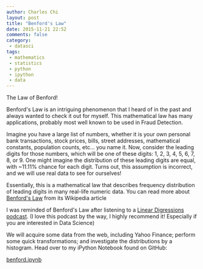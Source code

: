 ```yaml
---
author: Charles Chi
layout: post
title: "Benford's Law"
date: 2015-11-21 22:52
comments: false
category:
 - datasci
tags:
 - mathematics
 - statistics
 - python
 - ipython
 - data
---
```


The Law of Benford!

Benford's Law is an intriguing phenomenon that I heard of in the past and always wanted to check it out for myself. This mathematical law has many applications, probably most well known to be used in Fraud Detection.

Imagine you have a large list of numbers, whether it is your own personal bank transactions, stock prices, bills, street addresses, mathematical constants, population counts, etc... you name it. Now, consider the leading digits for those numbers, which will be one of these digits: 1, 2, 3, 4, 5, 6, 7, 8, or 9. One might imagine the distribution of these leading digits are equal, with ~11.11% chance for each digit. Turns out, this assumption is incorrect, and we will use real data to see for ourselves!

Essentially, this is a mathematical law that describes frequency distribution of leading digits in many real-life numeric data. You can read more about [Benford's Law](https://en.wikipedia.org/wiki/Benford%27s_law) from its Wikipedia article

I was reminded of Benford's Law after listening to a [Linear Digressions](https://www.udacity.com/podcasts/linear-digressions) [podcast](http://www.stitcher.com/podcast/linear-digressions/e/benfords-law-41309967). (I love this podcast by the way, I highly recommend it! Especially if you are interested in Data Science)

We will acquire some data from the web, including Yahoo Finance; perform some quick transformations; and investigate the distributions by a histogram. Head over to my iPython Notebook found on GitHub:

[benford.ipynb](https://github.com/cchi/benford/blob/master/benford.ipynb)
